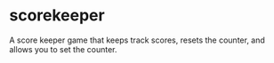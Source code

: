 # scorekeeper
A score keeper game that keeps track scores, resets the counter, and allows you to set the counter.
